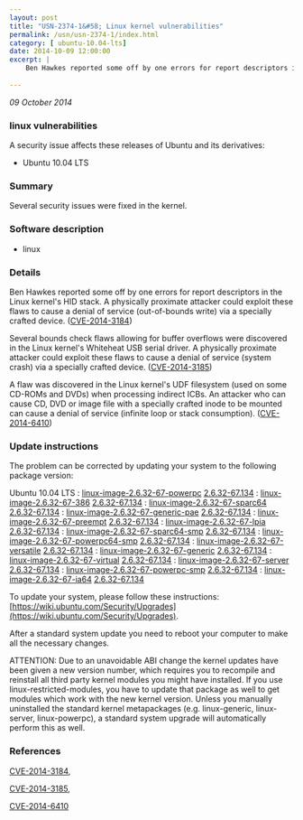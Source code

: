 ```yaml
---
layout: post
title: "USN-2374-1&#58; Linux kernel vulnerabilities"
permalink: /usn/usn-2374-1/index.html
category: [ ubuntu-10.04-lts]
date: 2014-10-09 12:00:00
excerpt: |
    Ben Hawkes reported some off by one errors for report descriptors in the Linux kernel&#39;s HID stack. A physically proximate attacker could exploit these flaws to cause a denial of service (out-of-bounds write) via a specially crafted device. ([CVE-2014-3184](http://people.ubuntu.com/~ubuntu-security/cve/CVE-2014-3184))
    
--- 
```

 
 

*09 October 2014*

### linux vulnerabilities

A security issue affects these releases of Ubuntu and its derivatives:

* Ubuntu 10.04 LTS

### Summary

Several security issues were fixed in the kernel. 

### Software description

* linux 

### Details

Ben Hawkes reported some off by one errors for report descriptors in the Linux kernel&#39;s HID stack. A physically proximate attacker could exploit these flaws to cause a denial of service (out-of-bounds write) via a specially crafted device. ([CVE-2014-3184](http://people.ubuntu.com/~ubuntu-security/cve/CVE-2014-3184))

Several bounds check flaws allowing for buffer overflows were discovered in the Linux kernel&#39;s Whiteheat USB serial driver. A physically proximate attacker could exploit these flaws to cause a denial of service (system crash) via a specially crafted device. ([CVE-2014-3185](http://people.ubuntu.com/~ubuntu-security/cve/CVE-2014-3185))

A flaw was discovered in the Linux kernel&#39;s UDF filesystem (used on some CD-ROMs and DVDs) when processing indirect ICBs. An attacker who can cause CD, DVD or image file with a specially crafted inode to be mounted can cause a denial of service (infinite loop or stack consumption). ([CVE-2014-6410](http://people.ubuntu.com/~ubuntu-security/cve/CVE-2014-6410)) 

### Update instructions

The problem can be corrected by updating your system to the following package version:

Ubuntu 10.04 LTS
 : [linux-image-2.6.32-67-powerpc](https://launchpad.net/ubuntu/+source/linux) <span> [2.6.32-67.134](https://launchpad.net/ubuntu/+source/linux/2.6.32-67.134) </span> 
 : [linux-image-2.6.32-67-386](https://launchpad.net/ubuntu/+source/linux) <span> [2.6.32-67.134](https://launchpad.net/ubuntu/+source/linux/2.6.32-67.134) </span> 
 : [linux-image-2.6.32-67-sparc64](https://launchpad.net/ubuntu/+source/linux) <span> [2.6.32-67.134](https://launchpad.net/ubuntu/+source/linux/2.6.32-67.134) </span> 
 : [linux-image-2.6.32-67-generic-pae](https://launchpad.net/ubuntu/+source/linux) <span> [2.6.32-67.134](https://launchpad.net/ubuntu/+source/linux/2.6.32-67.134) </span> 
 : [linux-image-2.6.32-67-preempt](https://launchpad.net/ubuntu/+source/linux) <span> [2.6.32-67.134](https://launchpad.net/ubuntu/+source/linux/2.6.32-67.134) </span> 
 : [linux-image-2.6.32-67-lpia](https://launchpad.net/ubuntu/+source/linux) <span> [2.6.32-67.134](https://launchpad.net/ubuntu/+source/linux/2.6.32-67.134) </span> 
 : [linux-image-2.6.32-67-sparc64-smp](https://launchpad.net/ubuntu/+source/linux) <span> [2.6.32-67.134](https://launchpad.net/ubuntu/+source/linux/2.6.32-67.134) </span> 
 : [linux-image-2.6.32-67-powerpc64-smp](https://launchpad.net/ubuntu/+source/linux) <span> [2.6.32-67.134](https://launchpad.net/ubuntu/+source/linux/2.6.32-67.134) </span> 
 : [linux-image-2.6.32-67-versatile](https://launchpad.net/ubuntu/+source/linux) <span> [2.6.32-67.134](https://launchpad.net/ubuntu/+source/linux/2.6.32-67.134) </span> 
 : [linux-image-2.6.32-67-generic](https://launchpad.net/ubuntu/+source/linux) <span> [2.6.32-67.134](https://launchpad.net/ubuntu/+source/linux/2.6.32-67.134) </span> 
 : [linux-image-2.6.32-67-virtual](https://launchpad.net/ubuntu/+source/linux) <span> [2.6.32-67.134](https://launchpad.net/ubuntu/+source/linux/2.6.32-67.134) </span> 
 : [linux-image-2.6.32-67-server](https://launchpad.net/ubuntu/+source/linux) <span> [2.6.32-67.134](https://launchpad.net/ubuntu/+source/linux/2.6.32-67.134) </span> 
 : [linux-image-2.6.32-67-powerpc-smp](https://launchpad.net/ubuntu/+source/linux) <span> [2.6.32-67.134](https://launchpad.net/ubuntu/+source/linux/2.6.32-67.134) </span> 
 : [linux-image-2.6.32-67-ia64](https://launchpad.net/ubuntu/+source/linux) <span> [2.6.32-67.134](https://launchpad.net/ubuntu/+source/linux/2.6.32-67.134) </span> 

To update your system, please follow these instructions: [https://wiki.ubuntu.com/Security/Upgrades](https://wiki.ubuntu.com/Security/Upgrades).

After a standard system update you need to reboot your computer to make all the necessary changes.

ATTENTION: Due to an unavoidable ABI change the kernel updates have been given a new version number, which requires you to recompile and reinstall all third party kernel modules you might have installed. If you use linux-restricted-modules, you have to update that package as well to get modules which work with the new kernel version. Unless you manually uninstalled the standard kernel metapackages (e.g. linux-generic, linux-server, linux-powerpc), a standard system upgrade will automatically perform this as well. 

### References

 
 [CVE-2014-3184](http://people.ubuntu.com/~ubuntu-security/cve/CVE-2014-3184), 

 [CVE-2014-3185](http://people.ubuntu.com/~ubuntu-security/cve/CVE-2014-3185), 

 [CVE-2014-6410](http://people.ubuntu.com/~ubuntu-security/cve/CVE-2014-6410)
 

